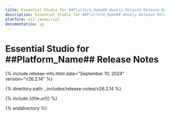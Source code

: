 ```yaml
---
title: Essential Studio for ##Platform_Name## Weekly Release Release Notes  
description: Essential Studio for ##Platform_Name## Weekly Release Release Notes  
platform: ej2-javascript
documentation: ug
---
```


# Essential Studio for ##Platform_Name##  Release Notes  

{% include release-info.html date="September 10, 2024"  version="v26.2.14" %}

{% directory path: _includes/release-notes/v26.2.14 %}

{% include {{file.url}} %}

{% enddirectory %}